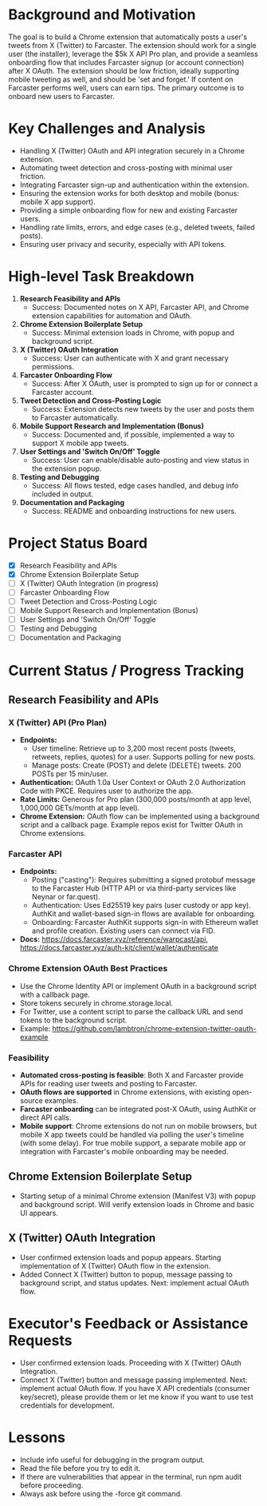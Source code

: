 # Background and Motivation

The goal is to build a Chrome extension that automatically posts a user's tweets from X (Twitter) to Farcaster. The extension should work for a single user (the installer), leverage the $5k X API Pro plan, and provide a seamless onboarding flow that includes Farcaster signup (or account connection) after X OAuth. The extension should be low friction, ideally supporting mobile tweeting as well, and should be 'set and forget.' If content on Farcaster performs well, users can earn tips. The primary outcome is to onboard new users to Farcaster.

# Key Challenges and Analysis

- Handling X (Twitter) OAuth and API integration securely in a Chrome extension.
- Automating tweet detection and cross-posting with minimal user friction.
- Integrating Farcaster sign-up and authentication within the extension.
- Ensuring the extension works for both desktop and mobile (bonus: mobile X app support).
- Providing a simple onboarding flow for new and existing Farcaster users.
- Handling rate limits, errors, and edge cases (e.g., deleted tweets, failed posts).
- Ensuring user privacy and security, especially with API tokens.

# High-level Task Breakdown

1. **Research Feasibility and APIs**
   - Success: Documented notes on X API, Farcaster API, and Chrome extension capabilities for automation and OAuth.
2. **Chrome Extension Boilerplate Setup**
   - Success: Minimal extension loads in Chrome, with popup and background script.
3. **X (Twitter) OAuth Integration**
   - Success: User can authenticate with X and grant necessary permissions.
4. **Farcaster Onboarding Flow**
   - Success: After X OAuth, user is prompted to sign up for or connect a Farcaster account.
5. **Tweet Detection and Cross-Posting Logic**
   - Success: Extension detects new tweets by the user and posts them to Farcaster automatically.
6. **Mobile Support Research and Implementation (Bonus)**
   - Success: Documented and, if possible, implemented a way to support X mobile app tweets.
7. **User Settings and 'Switch On/Off' Toggle**
   - Success: User can enable/disable auto-posting and view status in the extension popup.
8. **Testing and Debugging**
   - Success: All flows tested, edge cases handled, and debug info included in output.
9. **Documentation and Packaging**
   - Success: README and onboarding instructions for new users.

# Project Status Board

- [x] Research Feasibility and APIs
- [x] Chrome Extension Boilerplate Setup
- [ ] X (Twitter) OAuth Integration (in progress)
- [ ] Farcaster Onboarding Flow
- [ ] Tweet Detection and Cross-Posting Logic
- [ ] Mobile Support Research and Implementation (Bonus)
- [ ] User Settings and 'Switch On/Off' Toggle
- [ ] Testing and Debugging
- [ ] Documentation and Packaging

# Current Status / Progress Tracking

## Research Feasibility and APIs

### X (Twitter) API (Pro Plan)
- **Endpoints:**
  - User timeline: Retrieve up to 3,200 most recent posts (tweets, retweets, replies, quotes) for a user. Supports polling for new posts.
  - Manage posts: Create (POST) and delete (DELETE) tweets. 200 POSTs per 15 min/user.
- **Authentication:** OAuth 1.0a User Context or OAuth 2.0 Authorization Code with PKCE. Requires user to authorize the app.
- **Rate Limits:** Generous for Pro plan (300,000 posts/month at app level, 1,000,000 GETs/month at app level).
- **Chrome Extension:** OAuth flow can be implemented using a background script and a callback page. Example repos exist for Twitter OAuth in Chrome extensions.

### Farcaster API
- **Endpoints:**
  - Posting ("casting"): Requires submitting a signed protobuf message to the Farcaster Hub (HTTP API or via third-party services like Neynar or far.quest).
  - Authentication: Uses Ed25519 key pairs (user custody or app key). AuthKit and wallet-based sign-in flows are available for onboarding.
  - Onboarding: Farcaster AuthKit supports sign-in with Ethereum wallet and profile creation. Existing users can connect via FID.
- **Docs:** https://docs.farcaster.xyz/reference/warpcast/api, https://docs.farcaster.xyz/auth-kit/client/wallet/authenticate

### Chrome Extension OAuth Best Practices
- Use the Chrome Identity API or implement OAuth in a background script with a callback page.
- Store tokens securely in chrome.storage.local.
- For Twitter, use a content script to parse the callback URL and send tokens to the background script.
- Example: https://github.com/lambtron/chrome-extension-twitter-oauth-example

### Feasibility
- **Automated cross-posting is feasible**: Both X and Farcaster provide APIs for reading user tweets and posting to Farcaster.
- **OAuth flows are supported** in Chrome extensions, with existing open-source examples.
- **Farcaster onboarding** can be integrated post-X OAuth, using AuthKit or direct API calls.
- **Mobile support**: Chrome extensions do not run on mobile browsers, but mobile X app tweets could be handled via polling the user's timeline (with some delay). For true mobile support, a separate mobile app or integration with Farcaster's mobile onboarding may be needed.

## Chrome Extension Boilerplate Setup
- Starting setup of a minimal Chrome extension (Manifest V3) with popup and background script. Will verify extension loads in Chrome and basic UI appears.

## X (Twitter) OAuth Integration
- User confirmed extension loads and popup appears. Starting implementation of X (Twitter) OAuth flow in the extension.
- Added Connect X (Twitter) button to popup, message passing to background script, and status updates. Next: implement actual OAuth flow.

# Executor's Feedback or Assistance Requests

- User confirmed extension loads. Proceeding with X (Twitter) OAuth Integration.
- Connect X (Twitter) button and message passing implemented. Next: implement actual OAuth flow. If you have X API credentials (consumer key/secret), please provide them or let me know if you want to use test credentials for development.

# Lessons

- Include info useful for debugging in the program output.
- Read the file before you try to edit it.
- If there are vulnerabilities that appear in the terminal, run npm audit before proceeding.
- Always ask before using the -force git command. 
